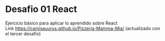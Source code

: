 # Desafio 01 React
Ejercicio básico para aplicar lo aprendido sobre React <br>
Link https://camisauurus.github.io/Pizzeria-Mamma-Mia/ (actualizado con el tercer desafio)
